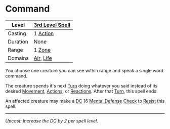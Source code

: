# Command

| Level    | [3rd Level Spell](3rd%20Level%20Spells.md)                                 |
| -------- | -------------------------------------------------------------------------- |
| Casting  | 1 [Action](../../../../Game%20Procedures/Core%20Procedures/Action.md)      |
| Duration | None                                                                       |
| Range    | 1 [Zone](../../../../Game%20Procedures/Core%20Procedures/Zone.md)          |
| Domains  | [Air](../../Spell%20Domains/Air.md), [Life](../../Spell%20Domains/Life.md) |

You choose one creature you can see within range and speak a single word command.

The creature spends it's next [Turn](../../../../Game%20Procedures/Core%20Procedures/Turn.md) doing whatever you said instead of its desired [Movement](../../../../Game%20Procedures/Combat/Movement.md), [Actions](../../../../Game%20Procedures/Core%20Procedures/Action.md), or [Reactions](../../../../Game%20Procedures/Combat/Reaction.md). After that [Turn](../../../../Game%20Procedures/Core%20Procedures/Turn.md), this spell ends.

An affected creature may make a [DC](../../../../Game%20Procedures/Core%20Procedures/DC.md) 16 [Mental Defense](../../../../Player%20Characters/Derived%20Statistics/Mental%20Defense.md) [Check](../../../../Game%20Procedures/Core%20Procedures/Check.md) to [Resist](../../Resist.md) this spell.

---
*Upcast: Increase the DC by 2 per spell level.*
